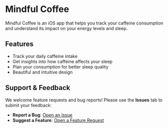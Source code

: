 # Mindful Coffee

Mindful Coffee is an iOS app that helps you track your caffeine consumption and understand its impact on your energy levels and sleep.  

## Features
- Track your daily caffeine intake  
- Get insights into how caffeine affects your sleep  
- Plan your consumption for better sleep quality  
- Beautiful and intuitive design  

## Support & Feedback 
We welcome feature requests and bug reports! Please use the **Issues** tab to submit your feedback:  
- **Report a Bug**: [Open an Issue](https://github.com/aloth/mindful-coffee/issues/new?template=bug_report.md)  
- **Suggest a Feature**: [Open a Feature Request](https://github.com/aloth/mindful-coffee/issues/new?template=feature_request.md)  
